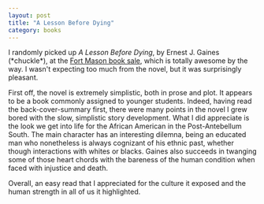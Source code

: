 ```yaml
---
layout: post
title: "A Lesson Before Dying"
category: books
---
```


I randomly picked up _A Lesson Before Dying_, by Ernest J. Gaines
(\*chuckle\*), at the
[Fort Mason book sale](http://www.friendssfpl.org/?Big_Book_Sale), which is
totally awesome by the way. I wasn't expecting too much from the novel, but it
was surprisingly pleasant.

First off, the novel is extremely simplistic, both in prose and plot. It
appears to be a book commonly assigned to younger students. Indeed, having read
the back-cover-summary first, there were many points in the novel I grew bored
with the slow, simplistic story development. What I did appreciate is the look
we get into life for the African American in the Post-Antebellum South. The
main character has an interesting dilemna, being an educated man who
nonetheless is always cognizant of his ethnic past, whether though interactions
with whites or blacks. Gaines also succeeds in twanging some of those heart
chords with the bareness of the human condition when faced with injustice and
death.

Overall, an easy read that I appreciated for the culture it exposed and the
human strength in all of us it highlighted.
